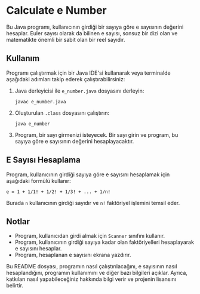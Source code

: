 # Calculate e Number
Bu Java programı, kullanıcının girdiği bir sayıya göre e sayısının değerini hesaplar. Euler sayısı olarak da bilinen e sayısı, sonsuz bir dizi olan ve matematikte önemli bir sabit olan bir reel sayıdır.

## Kullanım
Programı çalıştırmak için bir Java IDE'si kullanarak veya terminalde aşağıdaki adımları takip ederek çalıştırabilirsiniz:

1. Java derleyicisi ile `e_number.java` dosyasını derleyin:  
   ```
   javac e_number.java
   ```

2. Oluşturulan `.class` dosyasını çalıştırın:  
   ```
   java e_number
   ```

3. Program, bir sayı girmenizi isteyecek. Bir sayı girin ve program, bu sayıya göre e sayısının değerini hesaplayacaktır.

## E Sayısı Hesaplama
Program, kullanıcının girdiği sayıya göre e sayısını hesaplamak için aşağıdaki formülü kullanır:

```
e = 1 + 1/1! + 1/2! + 1/3! + ... + 1/n!
```

Burada `n` kullanıcının girdiği sayıdır ve `n!` faktöriyel işlemini temsil eder.

## Notlar
- Program, kullanıcıdan girdi almak için `Scanner` sınıfını kullanır.
- Program, kullanıcının girdiği sayıya kadar olan faktöriyelleri hesaplayarak e sayısını hesaplar.
- Program, hesaplanan e sayısını ekrana yazdırır.

Bu README dosyası, programın nasıl çalıştırılacağını, e sayısının nasıl hesaplandığını, programın kullanımını ve diğer bazı bilgileri açıklar. Ayrıca, katkıları nasıl yapabileceğiniz hakkında bilgi verir ve projenin lisansını belirtir.
